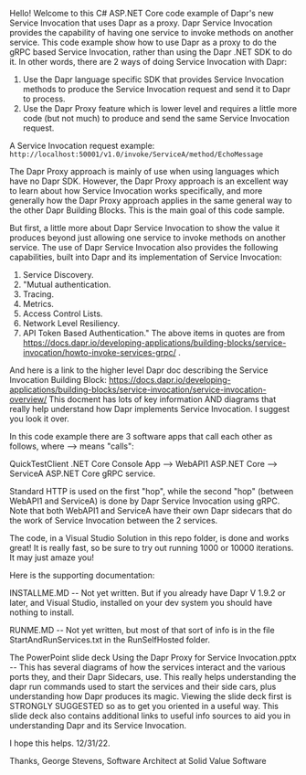 Hello!  Welcome to this C# ASP.NET Core code example of Dapr's new Service Invocation that uses Dapr as a proxy.  Dapr Service Invocation provides the capability of having one service to invoke methods on another service.  This code example show how to use Dapr as a proxy to do the gRPC based Service Invocation, rather than using the Dapr .NET SDK to do it. In other words, there are 2 ways of doing Service Invocation with Dapr:
1. Use the Dapr language specific SDK that provides Service Invocation methods to produce the Service Invocation request and send it to Dapr to process.
2. Use the Dapr Proxy feature which is lower level and requires a little more code (but not much) to produce and send the same Service Invocation request.

A Service Invocation request example: `http://localhost:50001/v1.0/invoke/ServiceA/method/EchoMessage`

The Dapr Proxy approach is mainly of use when using languages which have no Dapr SDK.  However, the Dapr Proxy approach is an excellent way to learn about how Service Invocation works specifically, and more generally how the Dapr Proxy approach applies in the same general way to the other Dapr Building Blocks.  This is the main goal of this code sample.

But first, a little more about Dapr Service Invocation to show the value it produces beyond just allowing one service to invoke methods on another service.  The use of Dapr Service Invocation also provides the following capabilities, built into Dapr and its implementation of Service Invocation:
1. Service Discovery.
2. "Mutual authentication.
3. Tracing.
4. Metrics.
5. Access Control Lists.
6. Network Level Resiliency.
7. API Token Based Authentication."
The above items in quotes are from https://docs.dapr.io/developing-applications/building-blocks/service-invocation/howto-invoke-services-grpc/ .

And here is a link to the higher level Dapr doc describing the Service Invocation Building Block: https://docs.dapr.io/developing-applications/building-blocks/service-invocation/service-invocation-overview/  This docment has lots of key information AND diagrams that really help understand how Dapr implements Service Invocation.  I suggest you look it over.

In this code example there are 3 software apps that call each other as follows, where --> means "calls":   

  QuickTestClient .NET Core Console App --> WebAPI1 ASP.NET Core --> ServiceA ASP.NET Core gRPC service.
  
Standard HTTP is used on the first "hop", while the second "hop" (between WebAPI1 and ServiceA) is done by Dapr Service Invocation using gRPC.  Note that both WebAPI1 and ServiceA have their own Dapr sidecars that do the work of Service Invocation between the 2 services.

The code, in a Visual Studio Solution in this repo folder, is done and works great!  It is really fast, so be sure to try out running 1000 or 10000 iterations.  It may just amaze you!  


Here is the supporting documentation:

INSTALLME.MD  -- Not yet written.  But if you already have Dapr V 1.9.2 or later, and Visual Studio, installed on your dev system you should have nothing to install.

RUNME.MD -- Not yet written, but most of that sort of info is in the file StartAndRunServices.txt in the RunSelfHosted folder.

The PowerPoint slide deck Using the Dapr Proxy for Service Invocation.pptx -- This has several diagrams of how the services interact and the various ports they, and their Dapr Sidecars, use.  This really helps understanding the dapr run commands used to start the services and their side cars, plus understanding how Dapr produces its magic.  Viewing the slide deck first is STRONGLY SUGGESTED so as to get you oriented in a useful way.  This slide deck also contains additional links to useful info sources to aid you in understanding Dapr and its Service Invocation.

I hope this helps. 12/31/22.

Thanks, 
George Stevens, Software Architect at Solid Value Software

